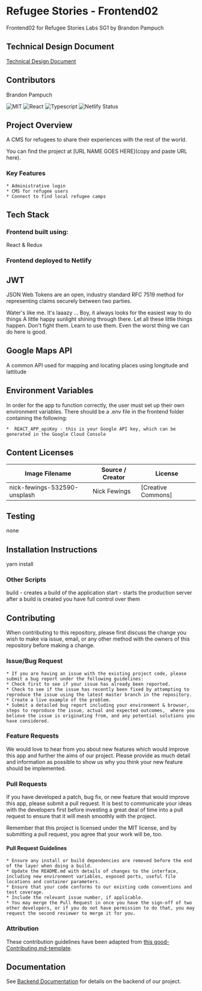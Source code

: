 # Refugee Stories - Frontend02
Frontend02 for Refugee Stories Labs SG1 by Brandon Pampuch

## Technical Design Document
[Technical Design Document](https://docs.google.com/document/d/1AZU1sWxj3n63dbdo91oi3M3fNJRERgi_ZXTMFo9l7DU/edit?usp=sharing)


## Contributors



Brandon Pampuch



![MIT](https://img.shields.io/packagist/l/doctrine/orm.svg)
![React](https://img.shields.io/badge/react-v16.7.0--alpha.2-blue.svg)
![Typescript](https://img.shields.io/npm/types/typescript.svg?style=flat)
![Netlify Status](https://api.netlify.com/api/v1/badges/b5c4db1c-b10d-42c3-b157-3746edd9e81d/deploy-status)



## Project Overview

A CMS for refugees to share their experiences with the rest of the world.

You can find the project at [URL NAME GOES HERE](copy and paste URL here).

### Key Features

    * Administrative login
    * CMS for refugee users
    * Connect to find local refugee camps
 

## Tech Stack


### Frontend built using:
React & Redux


### Frontend deployed to Netlify

## JWT

JSON Web Tokens are an open, industry standard RFC 7519 method for representing claims securely between two parties.

Water's like me. It's laaazy ... Boy, it always looks for the easiest way to do things A little happy sunlight shining through there. Let all these little things happen. Don't fight them. Learn to use them. Even the worst thing we can do here is good.


## Google Maps API

A common API used for mapping and locating places using longitude and lattitude 


## Environment Variables

In order for the app to function correctly, the user must set up their own environment variables. There should be a .env file in the frontend folder containing the following:


    *  REACT_APP_apiKey - this is your Google API key, which can be generated in the Google Cloud Console



## Content Licenses



| Image Filename                  | Source / Creator   | License                                                               
| --------------------------------| -------------------| ---------------------------------------------------------------------
| nick-fewings-532590-unsplash    | Nick Fewings       | [Creative Commons]
                            

## Testing

none

## Installation Instructions

yarn install

### Other Scripts




build - creates a build of the application
start - starts the production server after a build is created
  you have full control over them

## Contributing

When contributing to this repository, please first discuss the change you wish to make via issue, email, or any other method with the owners of this repository before making a change.



### Issue/Bug Request

    * If you are having an issue with the existing project code, please submit a bug report under the following guidelines:
    * Check first to see if your issue has already been reported.
    * Check to see if the issue has recently been fixed by attempting to reproduce the issue using the latest master branch in the repository.
    * Create a live example of the problem.
    * Submit a detailed bug report including your environment & browser, steps to reproduce the issue, actual and expected outcomes,  where you believe the issue is originating from, and any potential solutions you have considered.

### Feature Requests

We would love to hear from you about new features which would improve this app and further the aims of our project. Please provide as much detail and information as possible to show us why you think your new feature should be implemented.

### Pull Requests

If you have developed a patch, bug fix, or new feature that would improve this app, please submit a pull request. It is best to communicate your ideas with the developers first before investing a great deal of time into a pull request to ensure that it will mesh smoothly with the project.

Remember that this project is licensed under the MIT license, and by submitting a pull request, you agree that your work will be, too.

#### Pull Request Guidelines

    * Ensure any install or build dependencies are removed before the end of the layer when doing a build.
    * Update the README.md with details of changes to the interface, including new environment variables, exposed ports, useful file locations and container parameters.
    * Ensure that your code conforms to our existing code conventions and test coverage.
    * Include the relevant issue number, if applicable.
    * You may merge the Pull Request in once you have the sign-off of two other developers, or if you do not have permission to do that, you may request the second reviewer to merge it for you.

### Attribution

These contribution guidelines have been adapted from [this good-Contributing.md-template](https://gist.github.com/PurpleBooth/b24679402957c63ec426).

## Documentation

See [Backend Documentation](https://github.com/labs-sg1-refugee-stories/backend/blob/master/README.md) for details on the backend of our project.

